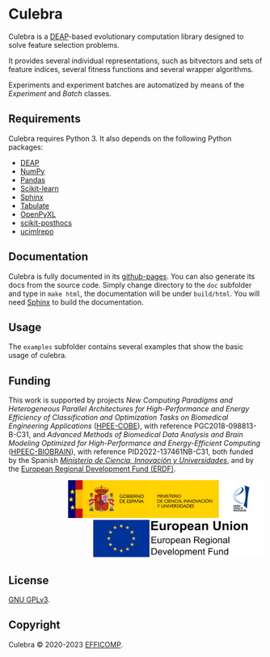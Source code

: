# Culebra

Culebra is a [DEAP](https://deap.readthedocs.io/en/master/)-based evolutionary computation library designed to solve feature selection problems.

It provides several individual representations, such as bitvectors and sets of feature indices, several fitness functions and several wrapper algorithms.

Experiments and experiment batches are automatized by means of the *Experiment* and *Batch* classes.

## Requirements

Culebra requires Python 3. It also depends on the following Python packages:

* [DEAP](https://pypi.org/project/deap/)
* [NumPy](https://pypi.org/project/numpy/)
* [Pandas](https://pypi.org/project/pandas/)
* [Scikit-learn](https://pypi.org/project/scikit-learn/)
* [Sphinx](https://pypi.org/project/Sphinx/)
* [Tabulate](https://pypi.org/project/tabulate/)
* [OpenPyXL](https://pypi.org/project/openpyxl/)
* [scikit-posthocs](https://pypi.org/project/scikit-posthocs/)
* [ucimlrepo](https://pypi.org/project/ucimlrepo/)

## Documentation

Culebra is fully documented in its [github-pages](https://efficomp.github.io/culebra/). You can also generate its docs from the source code. Simply change directory to the `doc` subfolder and type in `make html`, the documentation will be under `build/html`. You will need [Sphinx](https://www.sphinx-doc.org/en/master/) to build the documentation.

## Usage

The `examples` subfolder contains several examples that show the basic usage of culebra.

## Funding

This work is supported by projects *New Computing Paradigms and Heterogeneous Parallel Architectures for High-Performance and Energy Efficiency of Classification and Optimization Tasks on Biomedical Engineering Applications* ([HPEE-COBE](https://efficomp.ugr.es/research/projects/hpee-cobe/)), with reference PGC2018-098813-B-C31, and *Advanced Methods of Biomedical Data Analysis and Brain Modeling Optimized for High-Performance and Energy-Efficient Computing* ([HPEEC-BIOBRAIN](https://icarproyectos.ugr.es/msbrainmarker-hpeecbrainmod/)), with reference PID2022-137461NB-C31, both funded by the Spanish [*Ministerio de Ciencia, Innovación y Universidades*](https://www.ciencia.gob.es/), and by the [European Regional Development Fund (ERDF)](https://ec.europa.eu/regional_policy/en/funding/erdf/).

<div style="text-align: right">
  <a href="https://www.ciencia.gob.es/">
    <img src="https://raw.githubusercontent.com/efficomp/culebra/master/doc/source/_static/micinu.png" height="75">
  </a>
  <a href="https://ec.europa.eu/regional_policy/en/funding/erdf/">
    <img src="https://raw.githubusercontent.com/efficomp/culebra/master/doc/source/_static/erdf.png" height="75">
  </a>
</div>


## License

[GNU GPLv3](https://www.gnu.org/licenses/gpl-3.0.md).

## Copyright

Culebra © 2020-2023 [EFFICOMP](https://efficomp.ugr.es).

